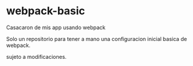 # webpack-basic
Casacaron de mis app usando webpack


Solo un repositorio para tener a mano una configuracion inicial basica de webpack.

sujeto a modificaciones.
